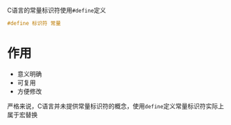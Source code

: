 C语言的常量标识符使用`#define`定义
```c
#define 标识符 常量
```
# 作用
- 意义明确
- 可复用
- 方便修改

严格来说，C语言并未提供常量标识符的概念，使用`define`定义常量标识符实际上属于宏替换